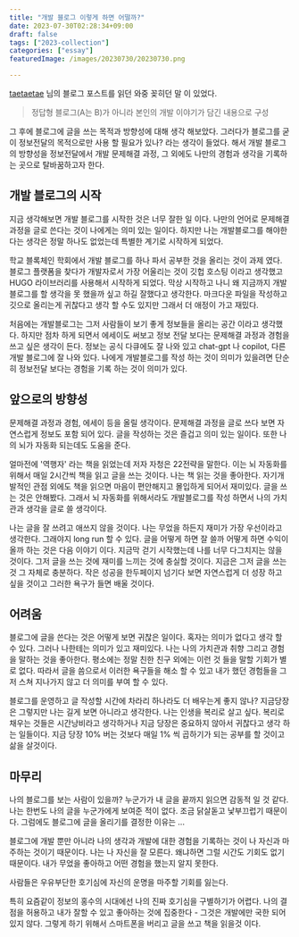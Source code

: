 ```yaml
---
title: "개발 블로그 이렇게 하면 어떨까?"
date: 2023-07-30T02:28:34+09:00
draft: false
tags: ["2023-collection"]
categories: ["essay"]
featuredImage: /images/20230730/20230730.png

---
```

[taetaetae](https://taetaetae.github.io/posts/a-good-developer-in-terms-of-surroundings/) 님의 블로그 포스트를 읽던 와중 꽂히던 말 이 있었다. 

> 정답형 블로그(A는 B)가 아니라 본인의 개발 이야기가 담긴 내용으로 구성

그 후에 블로그에 글을 쓰는 목적과 방향성에 대해 생각 해보았다. 그러다가 블로그를 굳이 정보전달의 목적으로만 사용 할 필요가 있나? 라는 생각이 들었다. 해서 개발 블로그의 방향성을 정보전달에서 개발 문제해결 과정, 그 외에도 나만의 경험과 생각을 기록하는 곳으로 탈바꿈하고자 한다.

## 개발 블로그의 시작

지금 생각해보면 개발 블로그를 시작한 것은 너무 잘한 일 이다. 나만의 언어로 문제해결 과정을 글로 쓴다는 것이 나에게는 의미 있는 일이다. 하지만 나는 개발블로그를 해야한다는 생각은 정말 하나도 없었는데 특별한 계기로 시작하게 되었다.

학교 블록체인 학회에서 개발 블로그를 하나 파서 공부한 것을 올리는 것이 과제 였다. 블로그 플랫폼을 찾다가 개발자로서 가장 어울리는 것이 깃헙 호스팅 이라고 생각했고 HUGO 라이브러리를 사용해서 시작하게 되었다. 막상 시작하고 나니 왜 지금까지 개발 블로그를 할 생각을 못 했을까 싶고 하길 잘했다고 생각한다. 마크다운 파일을 작성하고 깃으로 올리는게 귀찮다고 생각 할 수도 있지만 그래서 더 애정이 가고 재밌다. 

처음에는 개발블로그는 그저 사람들이 보기 좋게 정보들을 올리는 공간 이라고 생각했다. 하지만 점차 하게 되면서 에세이도 써보고 정보 전달 보다는 문제해결 과정과 경험을 쓰고 싶은 생각이 든다. 정보는 공식 다큐에도 잘 나와 있고 chat-gpt 나 copilot, 다른 개발 블로그에 잘 나와 있다. 나에게 개발블로그를 작성 하는 것이 의미가 있을려면 단순히 정보전달 보다는 경험을 기록 하는 것이 의미가 있다.

## 앞으로의 방향성 

문제해결 과정과 경험, 에세이 등을 올릴 생각이다. 문제해결 과정을 글로 쓰다 보면 자연스럽게 정보도 포함 되어 있다. 글을 작성하는 것은 즐겁고 의미 있는 일이다. 또한 나의 뇌가 자동화 되는데도 도움을 준다. 

얼마전에 '역행자' 라는 책을 읽었는데 저자 자청은 22전략을 말한다. 이는 뇌 자동화를 위해서 매일 2시간씩 책을 읽고 글을 쓰는 것이다. 나는 책 읽는 것을 좋아한다. 자기개발적인 관점 외에도 책을 읽으면 마음이 편안해지고 몰입하게 되어서 재미있다. 글을 쓰는 것은 안해봤다. 그래서 뇌 자동화를 위해서라도 개발블로그를 작성 하면서 나의 가치관과 생각을 글로 쓸 생각이다.

나는 글을 잘 쓰려고 애쓰지 않을 것이다. 나는 무었을 하든지 재미가 가장 우선이라고 생각한다. 그래야지 long run 할 수 있다. 글을 어떻게 하면 잘 쓸까 어떻게 하면 수익이 올까 하는 것은 다음 이야기 이다. 지금막 걷기 시작했는데 나를 너무 다그치지는 않을 것이다. 그저 글을 쓰는 것에 재미를 느끼는 것에 충실할 것이다. 지금은 그저 글을 쓰는것 그 자체로 충분하다. 작은 성공을 한두페이지 넘기다 보면 자연스럽게 더 성장 하고 싶을 것이고 그러한 욕구가 들면 배울 것이다.

## 어려움

블로그에 글을 쓴다는 것은 어떻게 보면 귀찮은 일이다. 혹자는 의미가 없다고 생각 할 수 있다. 그러나 나한테는 의미가 있고 재미있다. 나는 나의 가치관과 취향 그리고 경험을 말하는 것을 좋아한다. 평소에는 정말 친한 친구 외에는 이런 것 들을 말할 기회가 별로 없다. 따라서 글을 씀으로서 이러한 욕구들을 해소 할 수 있고 내가 했던 경험들을 그저 스쳐 지나가지 않고 더 의미를 부여 할 수 있다. 

블로그를 운영하고 글 작성할 시간에 차라리 하나라도 더 배우는게 좋지 않나? 지금당장은 그렇지만 나는 길게 보면 아니라고 생각한다. 나는 인생을 복리로 살고 싶다. 복리로 채우는 것들은 시간낭비라고 생각하거나 지금 당장은 중요하지 않아서 귀찮다고 생각 하는 일들이다. 지금 당장 10% 버는 것보다 매일 1% 씩 곱하기가 되는 공부를 할 것이고 삶을 살것이다. 

## 마무리 

나의 블로그를 보는 사람이 있을까? 누군가가 내 글을 끝까지 읽으면 감동적 일 것 같다. 나는 한번도 나의 글을 누군가에게 보여준 적이 없다. 조금 닭살돋고 낯부끄럽기 때문이다. 그럼에도 블로그에 글을 올리기를 결정한 이유는 ... 

블로그에 개발 뿐만 아니라 나의 생각과 개발에 대한 경험을 기록하는 것이 나 자신과 마주하는 것이기 때문이다. 나는 나 자신을 잘 모른다. 왜냐하면 그럴 시간도 기회도 없기 때문이다. 내가 무었을 좋아하고 어떤 경험을 했는지 알지 못한다.

사람들은 우유부단한 호기심에 자신의 운명을 마주할 기회를 잃는다. 

특히 요즘같이 정보의 홍수의 시대에선 나의 진짜 호기심을 구별하기가 어렵다. 나의 결점을 허용하고 내가 잘할 수 있고 좋아하는 것에 집중한다 - 그것은 개발에만 국한 되어 있지 않다. 그렇게 하기 위해서 스마트폰을 버리고 글을 쓰고 책을 읽을것 이다.

